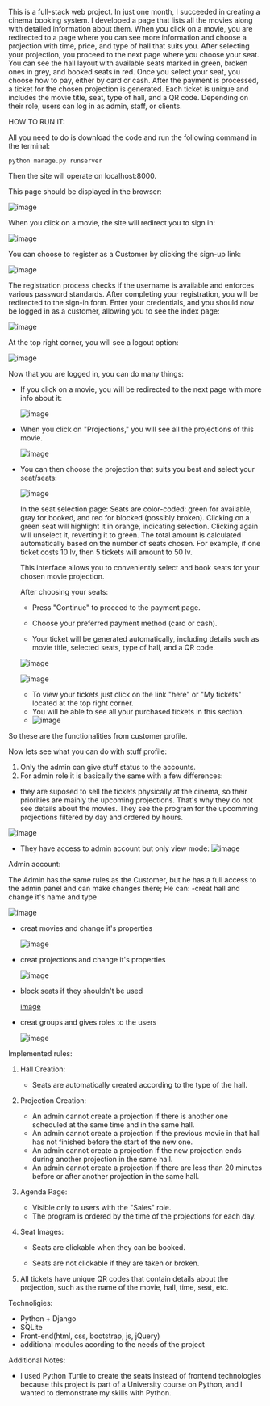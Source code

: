 This is a full-stack web project. In just one month, I succeeded in creating a cinema booking system. I developed a page that lists all the movies along with detailed information about them. When you click on a movie, you are redirected to a page where you can see more information and choose a projection with time, price, and type of hall that suits you. After selecting your projection, you proceed to the next page where you choose your seat. You can see the hall layout with available seats marked in green, broken ones in grey, and booked seats in red. Once you select your seat, you choose how to pay, either by card or cash. After the payment is processed, a ticket for the chosen projection is generated. Each ticket is unique and includes the movie title, seat, type of hall, and a QR code.
Depending on their role, users can log in as admin, staff, or clients.


HOW TO RUN IT:

All you need to do is download the code and run the following command in the terminal:

    python manage.py runserver

Then the site will operate on localhost:8000.

This page should be displayed in the browser:

![image](https://github.com/NelinaT/Cinema/assets/90975870/569ad6f4-a40c-4259-b149-3492266086f4)

When you click on a movie, the site will redirect you to sign in:

![image](https://github.com/NelinaT/Cinema/assets/90975870/00397707-42c5-4ef0-8966-72aecd06279c)

You can choose to register as a Customer by clicking the sign-up link:

![image](https://github.com/NelinaT/Cinema/assets/90975870/761e8400-16b3-475d-b6b7-065e6bc8c33b)

The registration process checks if the username is available and enforces various password standards. 
After completing your registration, you will be redirected to the sign-in form. Enter your credentials, and you should now be logged in as a customer, allowing you to see the index page:

![image](https://github.com/NelinaT/Cinema/assets/90975870/3333173b-9dc9-4071-856f-5af8301e2e24)

At the top right corner, you will see a logout option:

![image](https://github.com/NelinaT/Cinema/assets/90975870/e08ec9e6-9603-490c-806b-ee853935c9ff)

Now that you are logged in, you can do many things:
  - If you click on a movie, you will be redirected to the next page with more info about it:
   
    ![image](https://github.com/NelinaT/Cinema/assets/90975870/ff56e762-2c52-4971-ba35-f0273ea0aea6)
    
  - When you click on "Projections," you will see all the projections of this movie.
   
    ![image](https://github.com/NelinaT/Cinema/assets/90975870/430127c6-cfcd-47d9-970c-0278bd0c3d2d)
    
  - You can then choose the projection that suits you best and select your seat/seats:
    
    ![image](https://github.com/NelinaT/Cinema/assets/90975870/7e464a4d-f94c-4f0c-8e8a-97afac58f8cc)

     In the seat selection page:
        Seats are color-coded: green for available, gray for booked, and red for blocked (possibly broken).
      Clicking on a green seat will highlight it in orange, indicating selection. Clicking again will unselect it, reverting it to green.
      The total amount is calculated automatically based on the number of seats chosen. For example, if one ticket costs 10 lv, then 5 tickets will amount to 50 lv.
    
    This interface allows you to conveniently select and book seats for your chosen movie projection.

    
    After choosing your seats:
    
      - Press "Continue" to proceed to the payment page.
    
      - Choose your preferred payment method (card or cash).
    
      - Your ticket will be generated automatically, including details such as movie title, selected seats, type of hall, and a QR code.

     ![image](https://github.com/NelinaT/Cinema/assets/90975870/3ea31c8c-6d18-4c50-8968-4caf3445e92b)
      
       ![image](https://github.com/NelinaT/Cinema/assets/90975870/fb934f7e-f1c3-4894-b3f2-4a603e3f1b4b)

    - To view your tickets just click on the link "here" or "My tickets" located at the top right corner.
    - You will be able to see all your purchased tickets in this section.
    - ![image](https://github.com/NelinaT/Cinema/assets/90975870/25b5f115-21ad-45c7-8175-7c2ad17acf70)

So these are the functionalities from customer profile.

 Now lets see what you can do with stuff profile:
1. Only the admin can give stuff status to the accounts.
2. For admin role it is basically the same with a few differences:
  - they are suposed to sell the tickets physically at the cinema, so their priorities are mainly the upcoming projections.
    That's why they do not see details about the movies.
    They see the program for the upcomming projections filtered by day and ordered by hours.
    
   ![image](https://github.com/NelinaT/Cinema/assets/90975870/922afa1e-4ecc-4823-b4a8-5a4c3a48dbfa)
   
  - They have access to admin account but only view mode:
    ![image](https://github.com/NelinaT/Cinema/assets/90975870/d24d3eb0-dc58-4725-9ee3-5a2c67b252e7)

Admin account:

The Admin has the same rules as the Customer, but he has a full access to the admin panel and can make changes there;
He can:
  -creat hall and change it's name and type
  
  ![image](https://github.com/NelinaT/Cinema/assets/90975870/f2c8b608-3646-4055-9ac3-f026ea3c1e2c)

  - creat movies and change it's properties

    ![image](https://github.com/NelinaT/Cinema/assets/90975870/d497db7d-a65e-4c8c-8be2-b7a0fb37a7e3)

  - creat projections and change it's properties

    ![image](https://github.com/NelinaT/Cinema/assets/90975870/9e4551b3-5be9-4aa4-b682-190b2b9d5371)
    
  -  block seats if they shouldn't be used
     
     [image](https://github.com/NelinaT/Cinema/assets/90975870/934d9e6a-38b1-4ec5-b26a-c567af9114e9)

  - creat groups and gives roles to the users

    ![image](https://github.com/NelinaT/Cinema/assets/90975870/f1d60ee1-90b2-4624-83c0-c6df9f9aae31)

Implemented rules:
1. Hall Creation:
     - Seats are automatically created according to the type of the hall.
3. Projection Creation:
    - An admin cannot create a projection if there is another one scheduled at the same time and in the same hall.
    - An admin cannot create a projection if the previous movie in that hall has not finished before the start of the new one.
    - An admin cannot create a projection if the new projection ends during another projection in the same hall.
    - An admin cannot create a projection if there are less than 20 minutes before or after another projection in the same hall.
    
4. Agenda Page:
   - Visible only to users with the "Sales" role.
   - The program is ordered by the time of the projections for each day.
     
5. Seat Images:

    - Seats are clickable when they can be booked.
   
    - Seats are not clickable if they are taken or broken.
   
7. All tickets have unique QR codes that contain details about the projection, such as the name of the movie, hall, time, seat, etc.

Technoligies:
  - Python + Django
  - SQLite
  - Front-end(html, css, bootstrap, js, jQuery)
  - additional modules acording to the needs of the project

Additional Notes:
 - I used Python Turtle to create the seats instead of frontend technologies because this project is part of a University course on Python, and I wanted to demonstrate my skills with Python.

    













